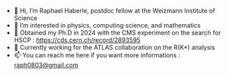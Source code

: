 - 👋 Hi, I’m Raphael Haberle, postdoc fellow at the Weizmann Institute of Science
- 👀 I’m interested in physics, computing science, and mathematics
- 🌱 Obtained my Ph.D in 2024 with the CMS experiment on the search for HSCP : https://cds.cern.ch/record/2893595
- 🌱 Currently working for the ATLAS collaboration on the R(K*) analysis
- 📫 You can reach me here if you want more informations : raph0803@gmail.com 

<!---
DenkMybu/DenkMybu is a ✨ special ✨ repository because its `README.md` (this file) appears on your GitHub profile.
You can click the Preview link to take a look at your changes.
--->
